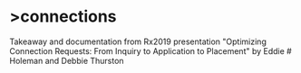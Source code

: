 # >connections

Takeaway and documentation from Rx2019 presentation "Optimizing Connection Requests: From Inquiry to Application to Placement" by Eddie # Holeman and Debbie Thurston
